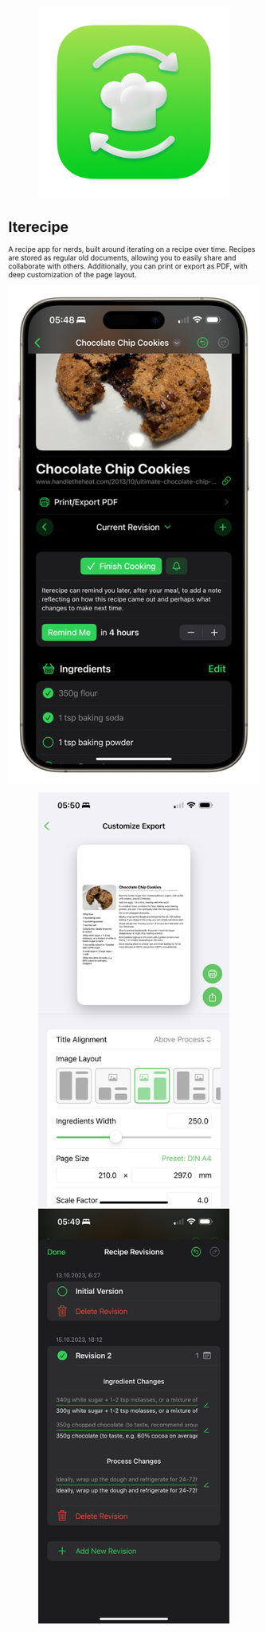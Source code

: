 <p align="center">
    <img src="Iterecipe/Assets.xcassets/AppIcon.appiconset/mac_512x512@2x.png" alt="Icon" width=384>
</p>

# Iterecipe

A recipe app for nerds, built around iterating on a recipe over time. Recipes are stored as regular old documents, allowing you to easily share and collaborate with others. Additionally, you can print or export as PDF, with deep customization of the page layout.

<p align="center">
    <img src="GitHub/screenshots/main.png" alt="Main Screenshot" width=512 />
</p>

<p align="center">
    <img src="GitHub/screenshots/export.png" alt="Export Screenshot" width=384 />
    <img src="GitHub/screenshots/diff.png" alt="Diff Screenshot" width=384 />
</p>